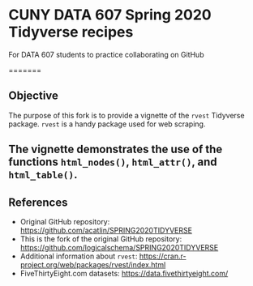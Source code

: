 # CUNY DATA 607 Spring 2020 Tidyverse recipes
For DATA 607 students to practice collaborating on GitHub

=======
## Objective
The purpose of this fork is to provide a vignette of the `rvest` Tidyverse package. `rvest` is a handy package used for web scraping. 

## The vignette demonstrates the use of the functions `html_nodes()`, `html_attr()`, and `html_table()`.


## References
* Original GitHub repository:  https://github.com/acatlin/SPRING2020TIDYVERSE
* This is the fork of the original GitHub repository: https://github.com/logicalschema/SPRING2020TIDYVERSE
* Additional information about `rvest`: https://cran.r-project.org/web/packages/rvest/index.html
* FiveThirtyEight.com datasets:  https://data.fivethirtyeight.com/




